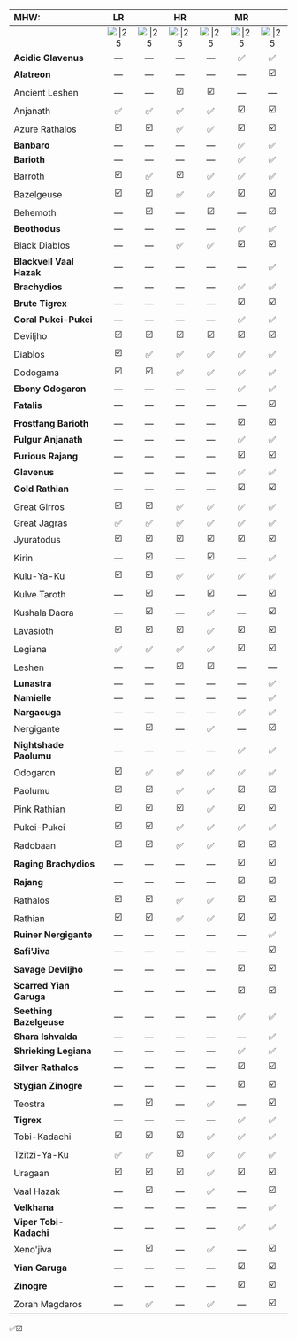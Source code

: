 
| MHW:                     |                    LR                    |                                          |                    HR                    |                                          |                    MR                    |                                          |
| :----------------------- | :--------------------------------------: | :--------------------------------------: | :--------------------------------------: | :--------------------------------------: | :--------------------------------------: | :--------------------------------------: |
|                          | ![\|25](https://i.imgur.com/6PFTkyF.png) | ![\|25](https://i.imgur.com/B28hPno.png) | ![\|25](https://i.imgur.com/6PFTkyF.png) | ![\|25](https://i.imgur.com/B28hPno.png) | ![\|25](https://i.imgur.com/6PFTkyF.png) | ![\|25](https://i.imgur.com/B28hPno.png) |
| **Acidic Glavenus**      |                    —                     |                    —                     |                    —                     |                    —                     |                    ✅                     |                    ✅                     |
| **Alatreon**             |                    —                     |                    —                     |                    —                     |                    —                     |                    —                     |                    ☑️                    |
| Ancient Leshen           |                    —                     |                    —                     |                    ☑️                    |                    ☑️                    |                    —                     |                    —                     |
| Anjanath                 |                    ✅                     |                    ✅                     |                    ✅                     |                    ✅                     |                    ☑️                    |                    ☑️                    |
| Azure Rathalos           |                    ☑️                    |                    ☑️                    |                    ✅                     |                    ✅                     |                    ☑️                    |                    ☑️                    |
| **Banbaro**              |                    —                     |                    —                     |                    —                     |                    —                     |                    ✅                     |                    ✅                     |
| **Barioth**              |                    —                     |                    —                     |                    —                     |                    —                     |                    ✅                     |                    ✅                     |
| Barroth                  |                    ☑️                    |                    ✅                     |                    ☑️                    |                    ✅                     |                    ✅                     |                    ✅                     |
| Bazelgeuse               |                    ☑️                    |                    ☑️                    |                    ✅                     |                    ✅                     |                    ☑️                    |                    ☑️                    |
| Behemoth                 |                    —                     |                    ☑️                    |                    —                     |                    ☑️                    |                    —                     |                    ☑️                    |
| **Beothodus**            |                    —                     |                    —                     |                    —                     |                    —                     |                    ✅                     |                    ✅                     |
| Black Diablos            |                    —                     |                    —                     |                    ✅                     |                    ✅                     |                    ☑️                    |                    ☑️                    |
| **Blackveil Vaal Hazak** |                    —                     |                    —                     |                    —                     |                    —                     |                    —                     |                    ✅                     |
| **Brachydios**           |                    —                     |                    —                     |                    —                     |                    —                     |                    ✅                     |                    ✅                     |
| **Brute Tigrex**         |                    —                     |                    —                     |                    —                     |                    —                     |                    ☑️                    |                    ☑️                    |
| **Coral Pukei-Pukei**    |                    —                     |                    —                     |                    —                     |                    —                     |                    ✅                     |                    ✅                     |
| Deviljho                 |                    ☑️                    |                    ☑️                    |                    ☑️                    |                    ☑️                    |                    ☑️                    |                    ☑️                    |
| Diablos                  |                    ☑️                    |                    ✅                     |                    ✅                     |                    ✅                     |                    ✅                     |                    ✅                     |
| Dodogama                 |                    ☑️                    |                    ☑️                    |                    ✅                     |                    ✅                     |                    ✅                     |                    ✅                     |
| **Ebony Odogaron**       |                    —                     |                    —                     |                    —                     |                    —                     |                    ✅                     |                    ✅                     |
| **Fatalis**<br>          |                    —                     |                    —                     |                    —                     |                    —                     |                    —                     |                    ☑️                    |
| **Frostfang Barioth**    |                    —                     |                    —                     |                    —                     |                    —                     |                    ☑️                    |                    ☑️                    |
| **Fulgur Anjanath**      |                    —                     |                    —                     |                    —                     |                    —                     |                    ✅                     |                    ✅                     |
| **Furious Rajang**       |                    —                     |                    —                     |                    —                     |                    —                     |                    ☑️                    |                    ☑️                    |
| **Glavenus**             |                    —                     |                    —                     |                    —                     |                    —                     |                    ✅                     |                    ✅                     |
| **Gold Rathian**         |                    —                     |                    —                     |                    —                     |                    —                     |                    ☑️                    |                    ☑️                    |
| Great Girros             |                    ☑️                    |                    ☑️                    |                    ✅                     |                    ✅                     |                    ✅                     |                    ✅                     |
| Great Jagras             |                    ✅                     |                    ✅                     |                    ✅                     |                    ✅                     |                    ✅                     |                    ✅                     |
| Jyuratodus               |                    ☑️                    |                    ☑️                    |                    ☑️                    |                    ☑️                    |                    ☑️                    |                    ☑️                    |
| Kirin                    |                    —                     |                    ☑️                    |                    —                     |                    ☑️                    |                    —                     |                    ✅                     |
| Kulu-Ya-Ku               |                    ☑️                    |                    ☑️                    |                    ✅                     |                    ✅                     |                    ✅                     |                    ✅                     |
| Kulve Taroth             |                    —                     |                    ☑️                    |                    —                     |                    ☑️                    |                    —                     |                    ☑️                    |
| Kushala Daora            |                    —                     |                    ☑️                    |                    —                     |                    ✅                     |                    —                     |                    ☑️                    |
| Lavasioth                |                    ☑️                    |                    ☑️                    |                    ☑️                    |                    ✅                     |                    ☑️                    |                    ☑️                    |
| Legiana                  |                    ✅                     |                    ✅                     |                    ✅                     |                    ✅                     |                    ☑️                    |                    ☑️                    |
| Leshen                   |                    —                     |                    —                     |                    ☑️                    |                    ☑️                    |                    —                     |                    —                     |
| **Lunastra**             |                    —                     |                    —                     |                    —                     |                    —                     |                    —                     |                    ✅                     |
| **Namielle**             |                    —                     |                    —                     |                    —                     |                    —                     |                    —                     |                    ✅                     |
| **Nargacuga**            |                    —                     |                    —                     |                    —                     |                    —                     |                    ✅                     |                    ✅                     |
| Nergigante               |                    —                     |                    ☑️                    |                    —                     |                    ✅                     |                    —                     |                    ☑️                    |
| **Nightshade Paolumu**   |                    —                     |                    —                     |                    —                     |                    —                     |                    ✅                     |                    ✅                     |
| Odogaron                 |                    ☑️                    |                    ✅                     |                    ✅                     |                    ✅                     |                    ✅                     |                    ✅                     |
| Paolumu                  |                    ☑️                    |                    ☑️                    |                    ✅                     |                    ✅                     |                    ☑️                    |                    ☑️                    |
| Pink Rathian             |                    ☑️                    |                    ☑️                    |                    ☑️                    |                    ✅                     |                    ☑️                    |                    ☑️                    |
| Pukei-Pukei              |                    ☑️                    |                    ☑️                    |                    ✅                     |                    ✅                     |                    ✅                     |                    ✅                     |
| Radobaan                 |                    ☑️                    |                    ☑️                    |                    ✅                     |                    ✅                     |                    ☑️                    |                    ☑️                    |
| **Raging Brachydios**    |                    —                     |                    —                     |                    —                     |                    —                     |                    ☑️                    |                    ☑️                    |
| **Rajang**               |                    —                     |                    —                     |                    —                     |                    —                     |                    ☑️                    |                    ☑️                    |
| Rathalos                 |                    ☑️                    |                    ☑️                    |                    ✅                     |                    ✅                     |                    ☑️                    |                    ☑️                    |
| Rathian                  |                    ☑️                    |                    ☑️                    |                    ✅                     |                    ✅                     |                    ☑️                    |                    ☑️                    |
| **Ruiner Nergigante**    |                    —                     |                    —                     |                    —                     |                    —                     |                    —                     |                    ✅                     |
| **Safi'Jiva**            |                    —                     |                    —                     |                    —                     |                    —                     |                    —                     |                    ☑️                    |
| **Savage Deviljho**      |                    —                     |                    —                     |                    —                     |                    —                     |                    ☑️                    |                    ☑️                    |
| **Scarred Yian Garuga**  |                    —                     |                    —                     |                    —                     |                    —                     |                    ☑️                    |                    ☑️                    |
| **Seething Bazelgeuse**  |                    —                     |                    —                     |                    —                     |                    —                     |                    ✅                     |                    ✅                     |
| **Shara Ishvalda**       |                    —                     |                    —                     |                    —                     |                    —                     |                    —                     |                    ✅                     |
| **Shrieking Legiana**    |                    —                     |                    —                     |                    —                     |                    —                     |                    ✅                     |                    ✅                     |
| **Silver Rathalos**      |                    —                     |                    —                     |                    —                     |                    —                     |                    ☑️                    |                    ☑️                    |
| **Stygian Zinogre**      |                    —                     |                    —                     |                    —                     |                    —                     |                    ☑️                    |                    ☑️                    |
| Teostra                  |                    —                     |                    ☑️                    |                    —                     |                    ✅                     |                    —                     |                    ☑️                    |
| **Tigrex**               |                    —                     |                    —                     |                    —                     |                    —                     |                    ✅                     |                    ✅                     |
| Tobi-Kadachi             |                    ☑️                    |                    ☑️                    |                    ☑️                    |                    ✅                     |                    ✅                     |                    ✅                     |
| Tzitzi-Ya-Ku             |                    ✅                     |                    ✅                     |                    ☑️                    |                    ✅                     |                    ✅                     |                    ✅                     |
| Uragaan                  |                    ☑️                    |                    ☑️                    |                    ☑️                    |                    ✅                     |                    ☑️                    |                    ☑️                    |
| Vaal Hazak               |                    —                     |                    ☑️                    |                    —                     |                    ✅                     |                    —                     |                    ☑️                    |
| **Velkhana**             |                    —                     |                    —                     |                    —                     |                    —                     |                    —                     |                    ✅                     |
| **Viper Tobi-Kadachi**   |                    —                     |                    —                     |                    —                     |                    —                     |                    ✅                     |                    ✅                     |
| Xeno'jiva                |                    —                     |                    ☑️                    |                    —                     |                    ✅                     |                    —                     |                    ☑️                    |
| **Yian Garuga**          |                    —                     |                    —                     |                    —                     |                    —                     |                    ☑️                    |                    ☑️                    |
| **Zinogre**              |                    —                     |                    —                     |                    —                     |                    —                     |                    ☑️                    |                    ☑️                    |
| Zorah Magdaros           |                    —                     |                    ✅                     |                    —                     |                    ✅                     |                    —                     |                    ☑️                    |
✅☑️